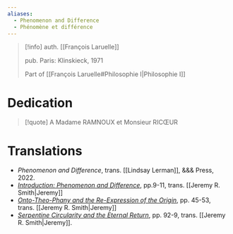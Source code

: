 ```yaml
---
aliases:
  - Phenomenon and Difference
  - Phénomène et différence
---
```

>[!info]
>auth. [[François Laruelle]]
>
>pub. Paris: Klinskieck, 1971
>
>Part of [[François Laruelle#Philosophie I|Philosophie I]]
# Dedication

>[!quote]
>A Madame RAMNOUX
>et Monsieur RICŒUR
# Translations

- _Phenomenon and Difference_, trans. [[Lindsay Lerman]], &&& Press, 2022.
- [_Introduction: Phenomenon and Difference_](https://endemictheory.wordpress.com/2022/07/03/translation-of-francois-laruelle-introduction-phenomenon-and-difference-from-phenomene-et-difference-1971/), pp.9-11, trans. [[Jeremy R. Smith|Jeremy]]
- [_Onto-Theo-Phany and the Re-Expression of the Origin_](https://endemictheory.wordpress.com/2022/07/03/translation-of-francois-laruelle-onto-theo-phany-and-the-re-expression-of-the-origin-from-phenomene-et-difference-1971/), pp. 45-53, trans. [[Jeremy R. Smith|Jeremy]]
- [_Serpentine Circularity and the Eternal Return_](https://endemictheory.wordpress.com/2021/06/30/translation-of-francois-laruelle-serpentine-circularity-and-the-eternal-return-in-phenomene-et-difference-1971/), pp. 92-9, trans. [[Jeremy R. Smith|Jeremy]].
